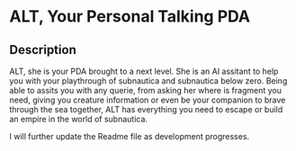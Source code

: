 <h1>ALT, Your Personal Talking PDA</h1>
<h2>Description</h2>
ALT, she is your PDA brought to a next level. She is an AI assitant to help you with your playthrough of subnautica and subnautica below zero. Being able to assits you with any querie, from asking her where is fragment you need, giving you creature information or even be your companion to brave through the sea together, ALT has everything you need to escape or build an empire in the world of subnautica.

I will further update the Readme file as development progresses.
